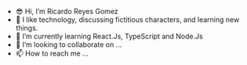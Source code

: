 - 😎 Hi, I’m Ricardo Reyes Gomez
- 🤑 I like technology, discussing fictitious characters, and learning new things.
- 🌱 I’m currently learning React.Js, TypeScript and Node.Js
- 💞️ I’m looking to collaborate on ...
- 📫 How to reach me ...
